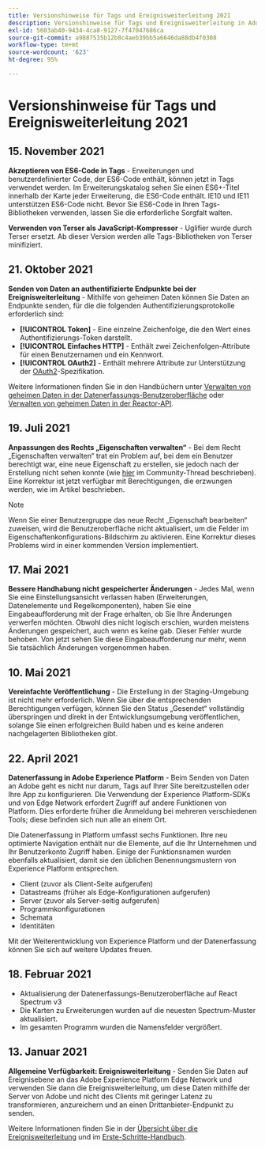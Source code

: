 ```yaml
---
title: Versionshinweise für Tags und Ereignisweiterleitung 2021
description: Versionshinweise für Tags und Ereignisweiterleitung in Adobe Experience Platform 2021.
exl-id: 5603ab40-9434-4ca8-9127-7f47047686ca
source-git-commit: a9887535b12b8c4aeb39bb5a6646da88db4f0308
workflow-type: tm+mt
source-wordcount: '623'
ht-degree: 95%

---
```


# Versionshinweise für Tags und Ereignisweiterleitung 2021

## 15. November 2021

**Akzeptieren von ES6-Code in Tags** - Erweiterungen und benutzerdefinierter Code, der ES6-Code enthält, können jetzt in Tags verwendet werden. Im Erweiterungskatalog sehen Sie einen ES6+-Titel innerhalb der Karte jeder Erweiterung, die ES6-Code enthält. IE10 und IE11 unterstützen ES6-Code nicht. Bevor Sie ES6-Code in Ihren Tags-Bibliotheken verwenden, lassen Sie die erforderliche Sorgfalt walten.

**Verwenden von Terser als JavaScript-Kompressor** - Uglifier wurde durch Terser ersetzt. Ab dieser Version werden alle Tags-Bibliotheken von Terser minifiziert.

## 21. Oktober 2021

**Senden von Daten an authentifizierte Endpunkte bei der Ereignisweiterleitung** - Mithilfe von geheimen Daten können Sie Daten an Endpunkte senden, für die die folgenden Authentifizierungsprotokolle erforderlich sind:

* **[!UICONTROL Token]** - Eine einzelne Zeichenfolge, die den Wert eines Authentifizierungs-Token darstellt.
* **[!UICONTROL Einfaches HTTP]** - Enthält zwei Zeichenfolgen-Attribute für einen Benutzernamen und ein Kennwort.
* **[!UICONTROL OAuth2]** - Enthält mehrere Attribute zur Unterstützung der [OAuth2](https://datatracker.ietf.org/doc/html/rfc6749)-Spezifikation.

Weitere Informationen finden Sie in den Handbüchern unter [Verwalten von geheimen Daten in der Datenerfassungs-Benutzeroberfläche](../ui/event-forwarding/secrets.md) oder [Verwalten von geheimen Daten in der Reactor-API](../api/guides/secrets.md).

## 19. Juli 2021

**Anpassungen des Rechts „Eigenschaften verwalten“** - Bei dem Recht „Eigenschaften verwalten“ trat ein Problem auf, bei dem ein Benutzer berechtigt war, eine neue Eigenschaft zu erstellen, sie jedoch nach der Erstellung nicht sehen konnte (wie [hier](https://experienceleaguecommunities.adobe.com/t5/adobe-experience-platform-launch/technical-advisory-adjustments-to-the-manage-properties/ba-p/399176?profile.language=de) im Community-Thread beschrieben). Eine Korrektur ist jetzt verfügbar mit Berechtigungen, die erzwungen werden, wie im Artikel beschrieben.

>[!NOTE]
>
>Wenn Sie einer Benutzergruppe das neue Recht „Eigenschaft bearbeiten“ zuweisen, wird die Benutzeroberfläche nicht aktualisiert, um die Felder im Eigenschaftenkonfigurations-Bildschirm zu aktivieren. Eine Korrektur dieses Problems wird in einer kommenden Version implementiert.

## 17. Mai 2021

**Bessere Handhabung nicht gespeicherter Änderungen** - Jedes Mal, wenn Sie eine Einstellungsansicht verlassen haben (Erweiterungen, Datenelemente und Regelkomponenten), haben Sie eine Eingabeaufforderung mit der Frage erhalten, ob Sie Ihre Änderungen verwerfen möchten. Obwohl dies nicht logisch erschien, wurden meistens Änderungen gespeichert, auch wenn es keine gab. Dieser Fehler wurde behoben. Von jetzt sehen Sie diese Eingabeaufforderung nur mehr, wenn Sie tatsächlich Änderungen vorgenommen haben.

## 10. Mai 2021

**Vereinfachte Veröffentlichung** - Die Erstellung in der Staging-Umgebung ist nicht mehr erforderlich. Wenn Sie über die entsprechenden Berechtigungen verfügen, können Sie den Status „Gesendet“ vollständig überspringen und direkt in der Entwicklungsumgebung veröffentlichen, solange Sie einen erfolgreichen Build haben und es keine anderen nachgelagerten Bibliotheken gibt.

## 22. April 2021

**Datenerfassung in Adobe Experience Platform** - Beim Senden von Daten an Adobe geht es nicht nur darum, Tags auf Ihrer Site bereitzustellen oder Ihre App zu konfigurieren. Die Verwendung der Experience Platform-SDKs und von Edge Network erfordert Zugriff auf andere Funktionen von Platform. Dies erforderte früher die Anmeldung bei mehreren verschiedenen Tools; diese befinden sich nun alle an einem Ort.

Die Datenerfassung in Platform umfasst sechs Funktionen. Ihre neu optimierte Navigation enthält nur die Elemente, auf die Ihr Unternehmen und Ihr Benutzerkonto Zugriff haben. Einige der Funktionsnamen wurden ebenfalls aktualisiert, damit sie den üblichen Benennungsmustern von Experience Platform entsprechen.

* Client (zuvor als Client-Seite aufgerufen)
* Datastreams (früher als Edge-Konfigurationen aufgerufen)
* Server (zuvor als Server-seitig aufgerufen)
* Programmkonfigurationen
* Schemata
* Identitäten

Mit der Weiterentwicklung von Experience Platform und der Datenerfassung können Sie sich auf weitere Updates freuen.

## 18. Februar 2021

* Aktualisierung der Datenerfassungs-Benutzeroberfläche auf React Spectrum v3
* Die Karten zu Erweiterungen wurden auf die neuesten Spectrum-Muster aktualisiert.
* Im gesamten Programm wurden die Namensfelder vergrößert.

## 13. Januar 2021

**Allgemeine Verfügbarkeit: Ereignisweiterleitung** - Senden Sie Daten auf Ereignisebene an das Adobe Experience Platform Edge Network und verwenden Sie dann die Ereignisweiterleitung, um diese Daten mithilfe der Server von Adobe und nicht des Clients mit geringer Latenz zu transformieren, anzureichern und an einen Drittanbieter-Endpunkt zu senden.

Weitere Informationen finden Sie in der [Übersicht über die Ereignisweiterleitung](../ui/event-forwarding/overview.md) und im [Erste-Schritte-Handbuch](../ui/event-forwarding/getting-started.md).
